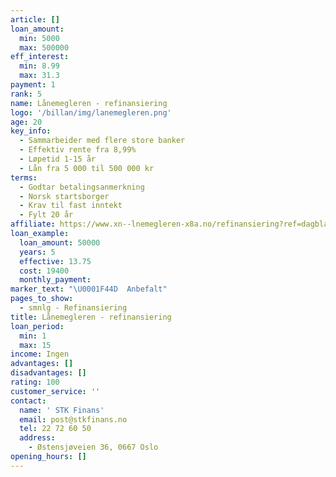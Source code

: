 ```yaml
---
article: []
loan_amount:
  min: 5000
  max: 500000
eff_interest:
  min: 8.99
  max: 31.3
payment: 1
rank: 5
name: Lånemegleren - refinansiering
logo: '/billan/img/lanemegleren.png'
age: 20
key_info:
  - Sammarbeider med flere store banker
  - Effektiv rente fra 8,99%
  - Løpetid 1-15 år
  - Lån fra 5 000 til 500 000 kr
terms:
  - Godtar betalingsanmerkning
  - Norsk startsborger
  - Krav til fast inntekt
  - Fylt 20 år
affiliate: https://www.xn--lnemegleren-x8a.no/refinansiering?ref=dagbladet
loan_example:
  loan_amount: 50000
  years: 5
  effective: 13.75
  cost: 19400
  monthly_payment:
marker_text: "\U0001F44D  Anbefalt"
pages_to_show:
  - smnlg - Refinansiering
title: Lånemegleren - refinansiering
loan_period:
  min: 1
  max: 15
income: Ingen
advantages: []
disadvantages: []
rating: 100
customer_service: ''
contact:
  name: ' STK Finans'
  email: post@stkfinans.no
  tel: 22 72 60 50
  address:
    - Østensjøveien 36, 0667 Oslo
opening_hours: []
---
```

